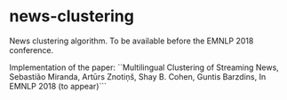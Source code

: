 # news-clustering
News clustering algorithm. To be available before the EMNLP 2018 conference.

Implementation of the paper: ``Multilingual Clustering of Streaming News, Sebastião Miranda, Artūrs Znotiņš, Shay B. Cohen, Guntis Barzdins, In EMNLP 2018 (to appear)```
